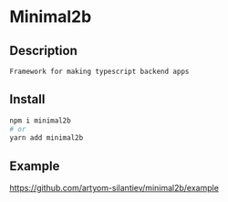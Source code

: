 # Minimal2b

## Description

```
Framework for making typescript backend apps
```

## Install

```sh
npm i minimal2b
# or
yarn add minimal2b
```

## Example

https://github.com/artyom-silantiev/minimal2b/example
